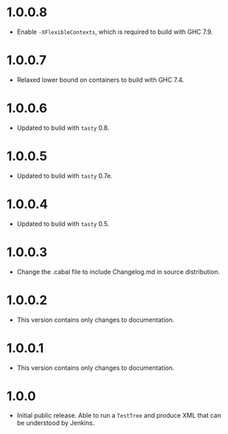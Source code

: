 # 1.0.0.8

* Enable `-XFlexibleContexts`, which is required to build with GHC 7.9.

# 1.0.0.7

* Relaxed lower bound on containers to build with GHC 7.4.

# 1.0.0.6

* Updated to build with `tasty` 0.8.

# 1.0.0.5

* Updated to build with `tasty` 0.7e.

# 1.0.0.4

* Updated to build with `tasty` 0.5.

# 1.0.0.3

* Change the .cabal file to include Changelog.md in source distribution.

# 1.0.0.2

* This version contains only changes to documentation.

# 1.0.0.1

* This version contains only changes to documentation.

# 1.0.0

* Initial public release. Able to run a `TestTree` and produce XML that can be
  understood by Jenkins.
